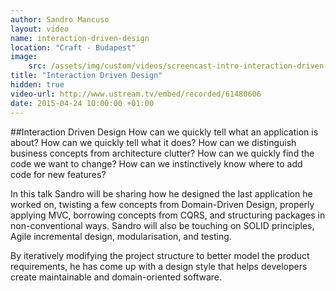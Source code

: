 ```yaml
---
author: Sandro Mancuso
layout: video
name: interaction-driven-design
location: "Craft - Budapest"
image:
    src: /assets/img/custom/videos/screencast-intro-interaction-driven-design.jpg
title: "Interaction Driven Design"
hidden: true
video-url: http://www.ustream.tv/embed/recorded/61480606
date: 2015-04-24 10:00:00 +01:00
---
```


##Interaction Driven Design
How can we quickly tell what an application is about? How can we quickly tell what it does? How can we distinguish business concepts from architecture clutter? How can we quickly find the code we want to change? How can we instinctively know where to add code for new features?

In this talk Sandro will be sharing how he designed the last application he worked on, twisting a few concepts from Domain-Driven Design, properly applying MVC, borrowing concepts from CQRS, and structuring packages in non-conventional ways. Sandro will also be touching on SOLID principles, Agile incremental design, modularisation, and testing.

By iteratively modifying the project structure to better model the product requirements, he has come up with a design style that helps developers create maintainable and domain-oriented software.
